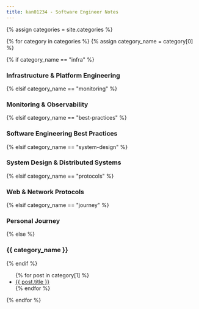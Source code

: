 ```yaml
---
title: kan01234 - Software Engineer Notes
---
```


<!-- <ul>
  {% for post in site.posts %}
    <li>
      <a href="/post{{ post.url }}">{{ post.title }}</a>
    </li>
  {% endfor %}
</ul> -->

{% assign categories = site.categories %}

{% for category in categories %}
  {% assign category_name = category[0] %}
  
  {% if category_name == "infra" %}
    <h3>Infrastructure & Platform Engineering</h3>
  {% elsif category_name == "monitoring" %}
    <h3>Monitoring & Observability</h3>
  {% elsif category_name == "best-practices" %}
    <h3>Software Engineering Best Practices</h3>
  {% elsif category_name == "system-design" %}
    <h3>System Design & Distributed Systems</h3>
  {% elsif category_name == "protocols" %}
    <h3>Web & Network Protocols</h3>
  {% elsif category_name == "journey" %}
    <h3>Personal Journey</h3>
  {% else %}
    <h3>{{ category_name }}</h3>
  {% endif %}

  <ul>
    {% for post in category[1] %}
      <li><a href="{{ post.url }}">{{ post.title }}</a></li>
    {% endfor %}
  </ul>
{% endfor %}